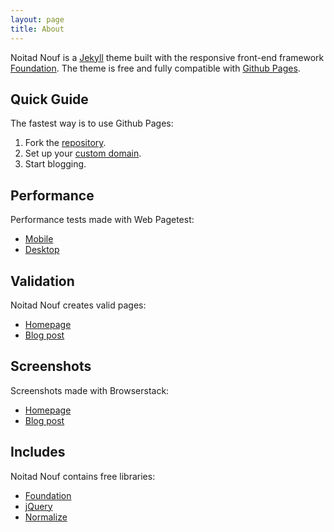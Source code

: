```yaml
---
layout: page
title: About
---
```


Noitad Nouf is a [Jekyll][1] theme built with the responsive
front-end framework [Foundation][2]. The theme is free and fully compatible with [Github Pages][3].

## Quick Guide

The fastest way is to use Github Pages:

1. Fork the [repository](https://github.com/penibelst/jekyll-noitadnouf).
1. Set up your [custom domain](https://help.github.com/articles/setting-up-a-custom-domain-with-pages).
1. Start blogging.

## Performance

Performance tests made with Web Pagetest:

* [Mobile](http://www.webpagetest.org/result/140421_RE_MA/)
* [Desktop](http://www.webpagetest.org/result/140421_WP_KY/)

## Validation

Noitad Nouf creates valid pages:

* [Homepage](http://validator.nu/?doc=http%3A%2F%2Fnoitadnouf.penibelst.de%2F)
* [Blog post](http://validator.nu/?doc=http%3A%2F%2Fnoitadnouf.penibelst.de%2Fblog%2F2014%2Fi-hate-winter%2F)

## Screenshots

Screenshots made with Browserstack:

* [Homepage](http://www.browserstack.com/screenshots/ef015b71fbc13a86d6658a8087faa6788743ca91)
* [Blog post](http://www.browserstack.com/screenshots/e58d501fcc2eff5d1e6ff6b63dbbdbeadc944b2f)

## Includes

Noitad Nouf contains free libraries:

* [Foundation][2]
* [jQuery][5]
* [Normalize][4]

[1]: http://jekyllrb.com/
[2]: http://foundation.zurb.com/
[3]: https://pages.github.com/
[4]: http://necolas.github.io/normalize.css/
[5]: http://jquery.com/

